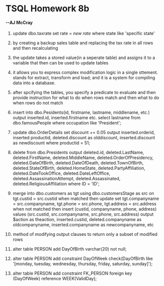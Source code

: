 # TSQL Homework 8b

#### --AJ McCray

1. update dbo.taxrate set rate = *new rate* where state like 'specific state'

2. by creating a backup sales table and replacing the tax rate in all rows and then recalculating

3. the update takes a stored value(in a seperate table) and assigns it to a variable that then can be used to update tables

4. it allows you to express complex modification logic in a single sttement. stands for extract, transform and load; and it is a system for compiling data into a database.

5. after spcifying the tables, you specify a predicate to evaluate and then provide instruction for what to do when rows match and then what to do when rows do not match

6. insert into dbo.Pesidents(id, firstname, lastname, middlename, etc.) output  inserted.id, inserted.firstname etc. select lastname from dbo.famousPeople where occupation like 'President';

7. update dbo.OrderDetails set discount += 0.05 output inserted.orderid, inserted productid, deleted.discount as olddiscount, inserted.discount as newdiscount where productid = 51;

8. delete from dbo.Presidents output deleted.id, deleted.LastName, deleted.FirstName, deleted.MiddleName, deleted.OrderOfPresidency, deleted.DateOfBirth, deleted.DateOfDeath, deleted.TownOfBirth, deleted.StateOfBirth, deleted.HomeState, deleted.PartyAffiliation, deleted.DateTookOffice, deleted.DateLeftOffice, deleted.AssassinationAttempt, deleted.Assassinated, deleted.ReligiousAffiliation where ID = 'ID';

9. merge into dbo.customers as tgt using dbo.customersStage as src on tgt.custid = src.custid when matched then update set tgt.companyname = src.companyname, tgt.phone = src.phone, tgt.address = src.address when not matched then insert (custid, companyname, phone, address) values (src.custid, src.companyname, src.phone, src.address) output $action as theaction, inserted.custid, deleted.companyname as oldcompanyname, inserted.companyname as newcompanyname, etc

10. method of modifying output clauses to return only a subset of modified rows

11. alter table PERSON add DayOfBirth varchar(20) not null;

12. alter table PERSON add constraint DayOfWeek check(DayOfBirth like '[monday, tuesday, wednesday, thursday, friday, saturday, sunday]');

13. alter table PERSON add constraint FK_PERSON foreign key (DayOfWeek) reference WEEK(ValidDay);
